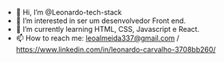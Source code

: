 - 👋 Hi, I’m @Leonardo-tech-stack
- 👀 I’m interested in ser um desenvolvedor Front end.
- 🌱 I’m currently learning  HTML, CSS, Javascript e React.
- 📫 How to reach me: leoalmeida337@gmail.com / https://www.linkedin.com/in/leonardo-carvalho-3708bb260/

<!---
Leonardo-tech-stack/Leonardo-tech-stack is a ✨ special ✨ repository because its `README.md` (this file) appears on your GitHub profile.
You can click the Preview link to take a look at your changes.
--->
